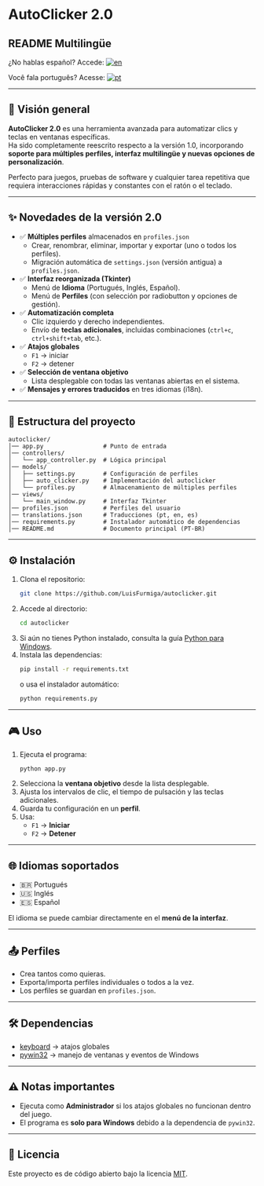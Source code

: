 # AutoClicker 2.0

## README Multilingüe
¿No hablas español? Accede: [![en](https://img.shields.io/badge/lang-en-red.svg)](https://github.com/LuisFurmiga/Autoclicker/blob/main/languages/us/README.us.md)

Você fala português? Acesse: [![pt](https://img.shields.io/badge/lang-pt-green.svg)](https://github.com/LuisFurmiga/Autoclicker/blob/main/README.md)

---

## 🚀 Visión general
**AutoClicker 2.0** es una herramienta avanzada para automatizar clics y teclas en ventanas específicas.  
Ha sido completamente reescrito respecto a la versión 1.0, incorporando **soporte para múltiples perfiles, interfaz multilingüe y nuevas opciones de personalización**.

Perfecto para juegos, pruebas de software y cualquier tarea repetitiva que requiera interacciones rápidas y constantes con el ratón o el teclado.

---

## ✨ Novedades de la versión 2.0
- ✅ **Múltiples perfiles** almacenados en `profiles.json`
  - Crear, renombrar, eliminar, importar y exportar (uno o todos los perfiles).
  - Migración automática de `settings.json` (versión antigua) a `profiles.json`.
- ✅ **Interfaz reorganizada (Tkinter)**
  - Menú de **Idioma** (Portugués, Inglés, Español).
  - Menú de **Perfiles** (con selección por radiobutton y opciones de gestión).
- ✅ **Automatización completa**
  - Clic izquierdo y derecho independientes.
  - Envío de **teclas adicionales**, incluidas combinaciones (`ctrl+c`, `ctrl+shift+tab`, etc.).
- ✅ **Atajos globales**
  - `F1` → iniciar
  - `F2` → detener
- ✅ **Selección de ventana objetivo**
  - Lista desplegable con todas las ventanas abiertas en el sistema.
- ✅ **Mensajes y errores traducidos** en tres idiomas (i18n).

---

## 📂 Estructura del proyecto
```
autoclicker/
│── app.py                 # Punto de entrada
│── controllers/
│   └── app_controller.py  # Lógica principal
│── models/
│   ├── settings.py        # Configuración de perfiles
│   ├── auto_clicker.py    # Implementación del autoclicker
│   └── profiles.py        # Almacenamiento de múltiples perfiles
│── views/
│   └── main_window.py     # Interfaz Tkinter
│── profiles.json          # Perfiles del usuario
│── translations.json      # Traducciones (pt, en, es)
│── requirements.py        # Instalador automático de dependencias
│── README.md              # Documento principal (PT-BR)
```

---

## ⚙️ Instalación
1. Clona el repositorio:
    ```sh
    git clone https://github.com/LuisFurmiga/autoclicker.git
    ```
2. Accede al directorio:
    ```sh
    cd autoclicker
    ```
3. Si aún no tienes Python instalado, consulta la guía [Python para Windows](https://github.com/LuisFurmiga/Autoclicker/blob/main/languages/es/python_windows.es.md).
4. Instala las dependencias:
    ```sh
    pip install -r requirements.txt
    ```
   o usa el instalador automático:
    ```sh
    python requirements.py
    ```

---

## 🎮 Uso
1. Ejecuta el programa:
    ```sh
    python app.py
    ```
2. Selecciona la **ventana objetivo** desde la lista desplegable.
3. Ajusta los intervalos de clic, el tiempo de pulsación y las teclas adicionales.
4. Guarda tu configuración en un **perfil**.
5. Usa:
   - `F1` → **Iniciar**
   - `F2` → **Detener**

---

## 🌐 Idiomas soportados
- 🇧🇷 Portugués  
- 🇺🇸 Inglés  
- 🇪🇸 Español  

El idioma se puede cambiar directamente en el **menú de la interfaz**.

---

## 📤 Perfiles
- Crea tantos como quieras.
- Exporta/importa perfiles individuales o todos a la vez.
- Los perfiles se guardan en `profiles.json`.

---

## 🛠️ Dependencias
- [keyboard](https://pypi.org/project/keyboard/) → atajos globales  
- [pywin32](https://pypi.org/project/pywin32/) → manejo de ventanas y eventos de Windows  

---

## ⚠️ Notas importantes
- Ejecuta como **Administrador** si los atajos globales no funcionan dentro del juego.  
- El programa es **solo para Windows** debido a la dependencia de `pywin32`.  

---

## 📜 Licencia
Este proyecto es de código abierto bajo la licencia [MIT](https://opensource.org/licenses/MIT).
